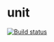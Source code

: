 # unit
[![Build status](https://ci.appveyor.com/api/projects/status/aa6eet826b32yhj9?svg=true)](https://ci.appveyor.com/project/Svetlana-Kutyeva1974/unit)
